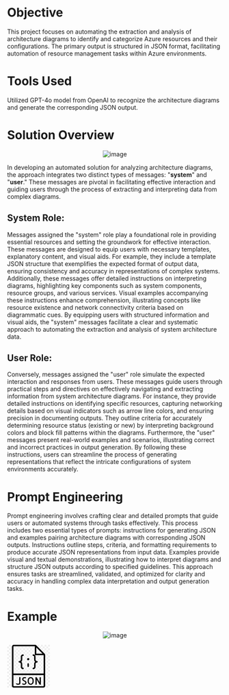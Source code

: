 # Objective

This project focuses on automating the extraction and analysis of architecture diagrams to identify and categorize Azure resources and their configurations. The primary output is structured in JSON format, facilitating automation of resource management tasks within Azure environments.

# Tools Used

Utilized GPT-4o model from OpenAI to recognize the architecture diagrams and generate the corresponding JSON output.

# Solution Overview
<p align="center">
  <img src="https://github.com/user-attachments/assets/d443f32a-427e-40d4-9a1c-4a00bf553ac6" alt="image" width="800" height="auto">
</p>




In developing an automated solution for analyzing architecture diagrams, the approach integrates two distinct types of messages: "**system**" and "**user**." These messages are pivotal in facilitating effective interaction and guiding users through the process of extracting and interpreting data from complex diagrams.

## System Role:

Messages assigned the "system" role play a foundational role in providing essential resources and setting the groundwork for effective interaction. These messages are designed to equip users with necessary templates, explanatory content, and visual aids. For example, they include a template JSON structure that exemplifies the expected format of output data, ensuring consistency and accuracy in representations of complex systems. Additionally, these messages offer detailed instructions on interpreting diagrams, highlighting key components such as system components, resource groups, and various services. Visual examples accompanying these instructions enhance comprehension, illustrating concepts like resource existence and network connectivity criteria based on diagrammatic cues. By equipping users with structured information and visual aids, the "system" messages facilitate a clear and systematic approach to automating the extraction and analysis of system architecture data.

## User Role:
Conversely, messages assigned the "user" role simulate the expected interaction and responses from users. These messages guide users through practical steps and directives on effectively navigating and extracting information from system architecture diagrams. For instance, they provide detailed instructions on identifying specific resources, capturing networking details based on visual indicators such as arrow line colors, and ensuring precision in documenting outputs. They outline criteria for accurately determining resource status (existing or new) by interpreting background colors and block fill patterns within the diagrams. Furthermore, the "user" messages present real-world examples and scenarios, illustrating correct and incorrect practices in output generation. By following these instructions, users can streamline the process of generating representations that reflect the intricate configurations of system environments accurately.


# Prompt Engineering

Prompt engineering involves crafting clear and detailed prompts that guide users or automated systems through tasks effectively. This process includes two essential types of prompts: instructions for generating JSON and examples pairing architecture diagrams with corresponding JSON outputs. Instructions outline steps, criteria, and formatting requirements to produce accurate JSON representations from input data. Examples provide visual and textual demonstrations, illustrating how to interpret diagrams and structure JSON outputs according to specified guidelines. This approach ensures tasks are streamlined, validated, and optimized for clarity and accuracy in handling complex data interpretation and output generation tasks.


# Example

<p align="center">
  <img src="https://github.com/user-attachments/assets/24b4f2cd-e4e0-4c35-bf71-f94518cabadf" alt="image" width="800" height="auto">
</p>

[<img src="https://github.com/VishwaKarthikeyan/Experiment/blob/main/arch/json.png" alt="logo" width="100" height="auto">](https://github.com/VishwaKarthikeyan/Experiment/blob/main/arch/actual.json)







